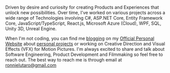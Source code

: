 Driven by desire and curiosity for creating Products and Experiences that unlock new possibilities. Over time, I've worked on various projects across a wide range of Technologies involving C#, ASP.NET Core, Entity Framework Core, JavaScript/TypeScript, React.js, Microsoft Azure (Cloud), WPF, SQL, Unity 3D, Unreal Engine.

When I'm not coding, you can find me [blogging](https://ronnielutalo.github.io/blog/) on my [Official Personal Website](https://ronnielutalo.github.io/) about [personal projects](https://ronnielutalo.github.io/work) or working on Creative Direction and Visual Effects (VFX) for Motion Pictures. I'm always excited to share and talk about Software Engineering, Product Development and Filmmaking so feel free to reach out. The best way to reach me is through email at ronnielutaro@gmail.com
